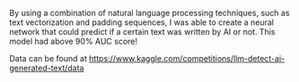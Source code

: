 By using a combination of natural language processing techniques, such as text vectorization and padding sequences, I was able to create a neural network that could predict if a certain text was written by AI or not. This model had above 90% AUC score!

Data can be found at https://www.kaggle.com/competitions/llm-detect-ai-generated-text/data
